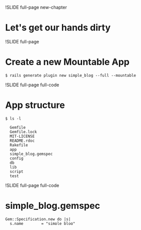 !SLIDE full-page new-chapter

# Let's get our hands dirty

!SLIDE full-page

# Create a new Mountable App

    $ rails generate plugin new simple_blog --full --mountable

!SLIDE full-page full-code

# App structure

    $ ls -l

      Gemfile
      Gemfile.lock
      MIT-LICENSE
      README.rdoc
      Rakefile
      app
      simple_blog.gemspec
      config
      db
      lib
      script
      test

!SLIDE full-page full-code

# simple_blog.gemspec

    Gem::Specification.new do |s|
      s.name        = "simple_blog"
      s.version     = SimpleBlog::VERSION
      s.authors     = ["Stefan Sprenger"]
      s.email       = ["info@stefan-sprenger.com"]
      s.homepage    = "http://www.flippingbits.org"
      s.summary     = "Just a simple blog."
      s.description = "A simple blog without user " +
                      "authentication or admin interface."

      s.add_dependency "rails", "~> 3.1.0"

      s.add_development_dependency "sqlite3"
    end

!SLIDE full-page full-code

# lib/simple\_blog/engine.rb

    module SimpleBlog
      class Engine < Rails::Engine
        isolate_namespace SimpleBlog
      end
    end

!SLIDE full-page full-code

# Configuration

    # lib/simple_blog/engine.rb

    module SimpleBlog
      class Engine < Rails::Engine
        isolate_namespace SimpleBlog

        config.encoding = "utf-8"
      end
    end

!SLIDE full-page full-code

# Generating models

    $ rails generate model Article title:string content:text

!SLIDE full-page full-code

# Automatic namespacing

    # app/models/simple_blog/article.rb

    module SimpleBlog
      class Article < ActiveRecord::Base
      end
    end

!SLIDE full-page

# Everything gets namespaced

!SLIDE full-page incremental transition=fade

# Everything gets namespaced

* Models
* Controllers
* Helpers
* View-Templates
* Layouts
* Routes
* ...